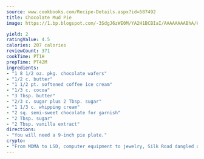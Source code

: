 ```yaml
---
source: www.cookbooks.com/Recipe-Details.aspx?id=587492
title: Chocolate Mud Pie
image: https://1.bp.blogspot.com/-3SdgJ6zWE0M/YA2H1BCBIaI/AAAAAAAABhA/KLu9yTsYBMkJQudB_uFGwTypBtmTiBfZgCLcBGAsYHQ/s320/4.png

yield: 2
ratingValue: 4.5
calories: 207 calories
reviewCount: 371
cookTime: PT1H
prepTime: PT42M
ingredients:
- "1 8 1/2 oz. pkg. chocolate wafers"
- "1/2 c. butter"
- "1 1/2 pt. softened coffee ice cream"
- "1/3 c. cocoa"
- "3 Tbsp. butter"
- "2/3 c. sugar plus 2 Tbsp. sugar"
- "1 1/3 c. whipping cream"
- "2 sq. semi-sweet chocolate for garnish"
- "2 Tbsp. sugar"
- "2 Tbsp. vanilla extract"
directions:
- "You will need a 9-inch pie plate."
crypto:
- "From MDMA to LSD, computer equipment to jewelry, Silk Road dangled a menu listing all the greatest things Bitcoin can buy."
---
```

